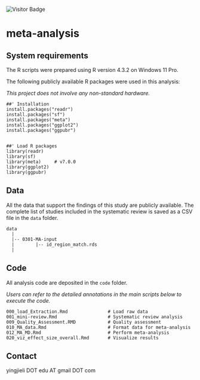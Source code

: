 ![Visitor Badge](https://visitor-badge.laobi.icu/badge?page_id=yingjie4science.meta-analysis-nature-health)

# meta-analysis


## System requirements

The R scripts were prepared using R version 4.3.2 on Windows 11 Pro.

The following publicly available R packages were used in this analysis:

*This project does not involve any non-standard hardware.* 

```
##' Installation
install.packages("readr")
install.packages("sf")
install.packages("meta")
install.packages("ggplot2")
install.packages("ggpubr")


##' Load R packages
library(readr)
library(sf)
library(meta)     # v7.0.0
library(ggplot2)
library(ggpubr)
```


## Data

All the data that support the findings of this study are publicly available. 
The complete list of studies included in the systematic review is saved as a CSV file in the `data` folder. 

```
data
  |
  |-- 0301-MA-input
  |        |-- id_region_match.rds
  |
```

## Code

All analysis code are deposited in the `code` folder.  

*Users can refer to the detailed annotations in the main scripts below to execute the code.*

```
000_load_Extraction.Rmd               # Load raw data
001_mini-review.Rmd                   # Systematic review analysis
009_Quality_Assessment.RMD            # Quality assessment
010_MA_data.Rmd                       # Format data for meta-analysis
012_MA_MD.Rmd                         # Perform meta-analysis
020_viz_effect_size_overall.Rmd       # Visualize results

```

## Contact
yingjieli DOT edu AT gmail DOT com

